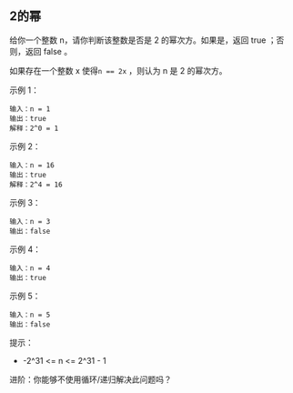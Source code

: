 ## 2的幂

给你一个整数 n，请你判断该整数是否是 2 的幂次方。如果是，返回 true ；否则，返回 false 。

如果存在一个整数 x 使得`n == 2x` ，则认为 n 是 2 的幂次方。



示例 1：

```
输入：n = 1
输出：true
解释：2^0 = 1
```

示例 2：

```
输入：n = 16
输出：true
解释：2^4 = 16
```

示例 3：

```
输入：n = 3
输出：false
```

示例 4：

```
输入：n = 4
输出：true
```

示例 5：

```
输入：n = 5
输出：false
```

提示：

* -2^31 <= n <= 2^31 - 1

进阶：你能够不使用循环/递归解决此问题吗？